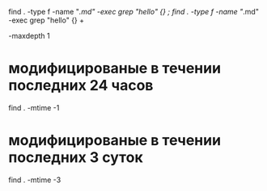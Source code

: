 find . -type f -name "*.md" -exec grep "hello" {} \;
find . -type f -name "*.md" -exec grep "hello" {} +

-maxdepth 1

# модифицированые в течении последних 24 часов
find . -mtime -1

# модифицированые в течении последних 3 суток
find . -mtime -3
